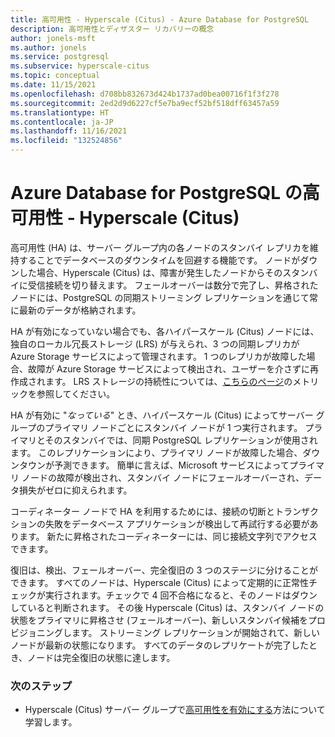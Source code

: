 ```yaml
---
title: 高可用性 - Hyperscale (Citus) - Azure Database for PostgreSQL
description: 高可用性とディザスター リカバリーの概念
author: jonels-msft
ms.author: jonels
ms.service: postgresql
ms.subservice: hyperscale-citus
ms.topic: conceptual
ms.date: 11/15/2021
ms.openlocfilehash: d708bb832673d424b1737ad0bea00716f1f3f278
ms.sourcegitcommit: 2ed2d9d6227cf5e7ba9ecf52bf518dff63457a59
ms.translationtype: HT
ms.contentlocale: ja-JP
ms.lasthandoff: 11/16/2021
ms.locfileid: "132524856"
---
```

# <a name="high-availability-in-azure-database-for-postgresql--hyperscale-citus"></a>Azure Database for PostgreSQL の高可用性 - Hyperscale (Citus)

高可用性 (HA) は、サーバー グループ内の各ノードのスタンバイ レプリカを維持することでデータベースのダウンタイムを回避する機能です。 ノードがダウンした場合、Hyperscale (Citus) は、障害が発生したノードからそのスタンバイに受信接続を切り替えます。 フェールオーバーは数分で完了し、昇格されたノードには、PostgreSQL の同期ストリーミング レプリケーションを通じて常に最新のデータが格納されます。

HA が有効になっていない場合でも、各ハイパースケール (Citus) ノードには、独自のローカル冗長ストレージ (LRS) が与えられ、3 つの同期レプリカが Azure Storage サービスによって管理されます。  1 つのレプリカが故障した場合、故障が Azure Storage サービスによって検出され、ユーザーを介さずに再作成されます。 LRS ストレージの持続性については、[こちらのページ](../storage/common/storage-redundancy.md#summary-of-redundancy-options)のメトリックを参照してください。

HA が有効に "*なっている*" とき、ハイパースケール (Citus) によってサーバー グループのプライマリ ノードごとにスタンバイ ノードが 1 つ実行されます。 プライマリとそのスタンバイでは、同期 PostgreSQL レプリケーションが使用されます。 このレプリケーションにより、プライマリ ノードが故障した場合、ダウンタウンが予測できます。 簡単に言えば、Microsoft サービスによってプライマリ ノードの故障が検出され、スタンバイ ノードにフェールオーバーされ、データ損失がゼロに抑えられます。

コーディネーター ノードで HA を利用するためには、接続の切断とトランザクションの失敗をデータベース アプリケーションが検出して再試行する必要があります。 新たに昇格されたコーディネーターには、同じ接続文字列でアクセスできます。

復旧は、検出、フェールオーバー、完全復旧の 3 つのステージに分けることができます。  すべてのノードは、Hyperscale (Citus) によって定期的に正常性チェックが実行されます。チェックで 4 回不合格になると、そのノードはダウンしていると判断されます。 その後 Hyperscale (Citus) は、スタンバイ ノードの状態をプライマリに昇格させ (フェールオーバー)、新しいスタンバイ候補をプロビジョニングします。
ストリーミング レプリケーションが開始されて、新しいノードが最新の状態になります。  すべてのデータのレプリケートが完了したとき、ノードは完全復旧の状態に達します。

### <a name="next-steps"></a>次のステップ

- Hyperscale (Citus) サーバー グループで[高可用性を有効にする](howto-hyperscale-high-availability.md)方法について学習します。

